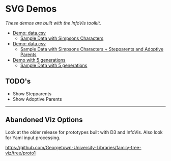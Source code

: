 
# SVG Demos
_These demos are built with the InfoVis toolkit._

- [Demo: data.csv](https://georgetown-university-libraries.github.io/family-tree-viz/svg/?doc=../data.csv)
  - [Sample Data with Simpsons Characters](data.csv)
- [Demo: data.csv](https://georgetown-university-libraries.github.io/family-tree-viz/svg/?doc=../data.csv)
  - [Sample Data with Simpsons Characters + Stepparents and Adoptive Parents](data-step.csv)
- [Demo with 5 generations](https://georgetown-university-libraries.github.io/family-tree-viz/svg/?doc=../data2.csv#44)
  - [Sample Data with 5 generations](data2.csv)

## TODO's
- Show Stepparents
- Show Adoptive Parents

---
## Abandoned Viz Options

Look at the older release for prototypes built with D3 and InfoVis.  Also look for Yaml input processing.

https://github.com/Georgetown-University-Libraries/family-tree-viz/tree/proto1
